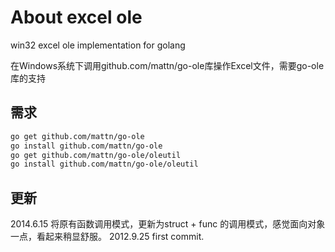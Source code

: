 ﻿# About excel ole

win32 excel ole implementation for golang

在Windows系统下调用github.com/mattn/go-ole库操作Excel文件，需要go-ole库的支持

## 需求

``` bash
go get github.com/mattn/go-ole
go install github.com/mattn/go-ole
go get github.com/mattn/go-ole/oleutil
go install github.com/mattn/go-ole/oleutil
```

## 更新
2014.6.15 将原有函数调用模式，更新为struct + func 的调用模式，感觉面向对象一点，看起来稍显舒服。
2012.9.25 first commit.